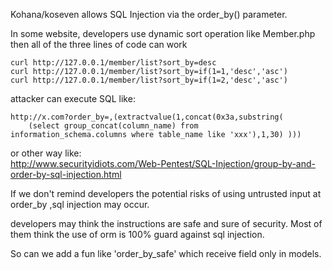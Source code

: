 Kohana/koseven allows SQL Injection via the order_by() parameter. 
   
   
In some website, developers use dynamic sort operation like Member.php   
then all of the three lines of code can work
```
curl http://127.0.0.1/member/list?sort_by=desc
curl http://127.0.0.1/member/list?sort_by=if(1=1,'desc','asc')
curl http://127.0.0.1/member/list?sort_by=if(1=2,'desc','asc')
```   
attacker can execute SQL like:
```
http://x.com?order_by=,(extractvalue(1,concat(0x3a,substring(
    (select group_concat(column_name) from
information_schema.columns where table_name like 'xxx'),1,30) )))
```
or other way like:   
http://www.securityidiots.com/Web-Pentest/SQL-Injection/group-by-and-order-by-sql-injection.html  
    
If we don't remind developers the potential risks of using untrusted input at order_by ,sql injection may occur.   
        
developers may think the instructions are safe and sure of security. Most of them think the use of orm is 100% guard against sql injection.   
   
So can we add a fun like 'order_by_safe' which receive field only in models.   
